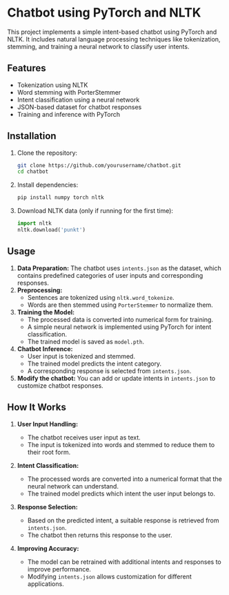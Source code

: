# Chatbot using PyTorch and NLTK

This project implements a simple intent-based chatbot using PyTorch and NLTK. It includes natural language processing techniques like tokenization, stemming, and training a neural network to classify user intents.

## Features
- Tokenization using NLTK
- Word stemming with PorterStemmer
- Intent classification using a neural network
- JSON-based dataset for chatbot responses
- Training and inference with PyTorch

## Installation
1. Clone the repository:
   ```bash
   git clone https://github.com/yourusername/chatbot.git
   cd chatbot
   ```
2. Install dependencies:
   ```bash
   pip install numpy torch nltk
   ```
3. Download NLTK data (only if running for the first time):
   ```python
   import nltk
   nltk.download('punkt')
   ```

## Usage
1. **Data Preparation:** The chatbot uses `intents.json` as the dataset, which contains predefined categories of user inputs and corresponding responses.
2. **Preprocessing:**
   - Sentences are tokenized using `nltk.word_tokenize`.
   - Words are then stemmed using `PorterStemmer` to normalize them.
3. **Training the Model:**
   - The processed data is converted into numerical form for training.
   - A simple neural network is implemented using PyTorch for intent classification.
   - The trained model is saved as `model.pth`.
4. **Chatbot Inference:**
   - User input is tokenized and stemmed.
   - The trained model predicts the intent category.
   - A corresponding response is selected from `intents.json`.
5. **Modify the chatbot:** You can add or update intents in `intents.json` to customize chatbot responses.

## How It Works
1. **User Input Handling:**
   - The chatbot receives user input as text.
   - The input is tokenized into words and stemmed to reduce them to their root form.

2. **Intent Classification:**
   - The processed words are converted into a numerical format that the neural network can understand.
   - The trained model predicts which intent the user input belongs to.

3. **Response Selection:**
   - Based on the predicted intent, a suitable response is retrieved from `intents.json`.
   - The chatbot then returns this response to the user.

4. **Improving Accuracy:**
   - The model can be retrained with additional intents and responses to improve performance.
   - Modifying `intents.json` allows customization for different applications.

